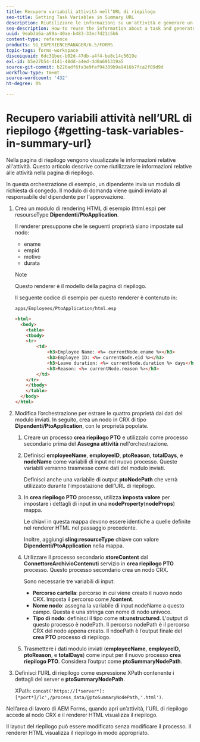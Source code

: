 ```yaml
---
title: Recupero variabili attività nell’URL di riepilogo
seo-title: Getting Task Variables in Summary URL
description: Riutilizzare le informazioni su un'attività e generare un URL di riepilogo per riepilogare o descrivere un'attività.
seo-description: How-to reuse the information about a task and generate a Summary URL to summarize or describe a task.
uuid: 9eab3a6a-a99a-40ae-b483-33ec7d21c5b6
content-type: reference
products: SG_EXPERIENCEMANAGER/6.5/FORMS
topic-tags: forms-workspace
discoiquuid: 6dc31bec-b02d-47db-a4f4-be8c14c5619e
exl-id: b5e27b54-d141-48dd-a4ed-dd0a691319a5
source-git-commit: b220adf6fa3e9faf94389b9a9416b7fca2f89d9d
workflow-type: tm+mt
source-wordcount: '432'
ht-degree: 0%

---
```


# Recupero variabili attività nell’URL di riepilogo {#getting-task-variables-in-summary-url}

Nella pagina di riepilogo vengono visualizzate le informazioni relative all&#39;attività. Questo articolo descrive come riutilizzare le informazioni relative alle attività nella pagina di riepilogo.

In questa orchestrazione di esempio, un dipendente invia un modulo di richiesta di congedo. Il modulo di domanda viene quindi inviato al responsabile del dipendente per l&#39;approvazione.

1. Crea un modulo di rendering HTML di esempio (html.esp) per resourseType **Dipendenti/PtoApplication**.

   Il renderer presuppone che le seguenti proprietà siano impostate sul nodo:

   * ename
   * empid
   * motivo
   * durata

   >[!NOTE]
   >
   >Questo renderer è il modello della pagina di riepilogo.

   Il seguente codice di esempio per questo renderer è contenuto in:

   `apps/Employees/PtoApplication/html.esp`

   ```html
   <html>
     <body>
       <table>
       <tbody>
       <tr>
           <td>
               <h3>Employee Name: <%= currentNode.ename %></h3>
               <h3>Employee ID: <%= currentNode.eid %></h3>
               <h3>Leave duration: <%= currentNode.duration %> days</h3>
               <h3>Reason: <%= currentNode.reason %></h3>
           </td>
       </tr>
       </tbody>
       </table>
     </body>
   </html>
   ```

1. Modifica l’orchestrazione per estrare le quattro proprietà dai dati del modulo inviati. In seguito, crea un nodo in CRX di tipo **Dipendenti/PtoApplication**, con le proprietà popolate.

   1. Creare un processo **crea riepilogo PTO** e utilizzalo come processo secondario prima del **Assegna attività** nell&#39;orchestrazione.
   1. Definisci **employeeName**, **employeeID**, **ptoReason**, **totalDays**, e **nodeName** come variabili di input nel nuovo processo. Queste variabili verranno trasmesse come dati del modulo inviati.

      Definisci anche una variabile di output **ptoNodePath** che verrà utilizzato durante l’impostazione dell’URL di riepilogo.

   1. In **crea riepilogo PTO** processo, utilizza **imposta valore** per impostare i dettagli di input in una **nodeProperty**(**nodeProps**) mappa.

      Le chiavi in questa mappa devono essere identiche a quelle definite nel renderer HTML nel passaggio precedente.

      Inoltre, aggiungi **sling:resourceType** chiave con valore **Dipendenti/PtoApplication** nella mappa.

   1. Utilizzare il processo secondario **storeContent** dal **ConnettoreArchivioContenuti** servizio in **crea riepilogo PTO** processo. Questo processo secondario crea un nodo CRX.

      Sono necessarie tre variabili di input:

      * **Percorso cartella**: percorso in cui viene creato il nuovo nodo CRX. Imposta il percorso come **/content**.
      * **Nome nodo**: assegna la variabile di input nodeName a questo campo. Questa è una stringa con nome di nodo univoco.
      * **Tipo di nodo**: definisci il tipo come **nt:unstructured**. L&#39;output di questo processo è nodePath. Il percorso nodePath è il percorso CRX del nodo appena creato. Il ndoePath è l’output finale del **crea PTO** processo di riepilogo.
   1. Trasmettere i dati modulo inviati (**employeeName**, **employeeID**, **ptoReason**, e **totalDays**) come input per il nuovo processo **crea riepilogo PTO**. Considera l’output come **ptoSummaryNodePath**.


1. Definisci l’URL di riepilogo come espressione XPath contenente i dettagli del server e **ptoSummaryNodePath**.

   XPath: `concat('https://[*server*]:[*port*]/lc',/process_data/@ptoSummaryNodePath,'.html')`.

Nell’area di lavoro di AEM Forms, quando apri un’attività, l’URL di riepilogo accede al nodo CRX e il renderer HTML visualizza il riepilogo.

Il layout del riepilogo può essere modificato senza modificare il processo. Il renderer HTML visualizza il riepilogo in modo appropriato.
